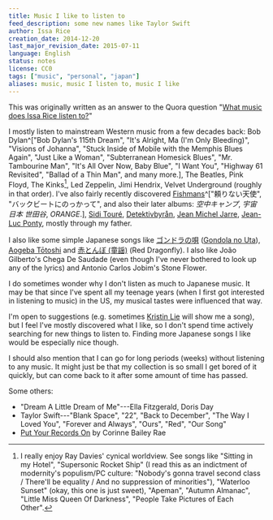 ```yaml
---
title: Music I like to listen to
feed_description: some new names like Taylor Swift
author: Issa Rice
creation_date: 2014-12-20
last_major_revision_date: 2015-07-11
language: English
status: notes
license: CC0
tags: ["music", "personal", "japan"]
aliases: music, music I listen to, music I like
---
```


This was originally written as an answer to the Quora question "[What music does Issa Rice listen to?](!q)"

I mostly listen to mainstream Western music from a few decades back: Bob Dylan^["Bob Dylan's 115th Dream", "It's Alright, Ma (I'm Only Bleeding)", "Visions of Johanna", "Stuck Inside of Mobile with the Memphis Blues Again", "Just Like a Woman", "Subterranean Homesick Blues", "Mr. Tambourine Man", "It's All Over Now, Baby Blue", "I Want You",  "Highway 61 Revisited", "Ballad of a Thin Man", and many more.], The Beatles, Pink Floyd, The Kinks[^kinks], Led Zeppelin, Jimi Hendrix, Velvet Underground (roughly in that order).
I've also fairly recently discovered [Fishmans](!w)^["頼りない天使", "バックビートにのっかって", and also their later albums: *空中キャンプ*, *宇宙 日本 世田谷*, *ORANGE*.], [Sidi Touré](!w), [Detektivbyrån](!w), [Jean Michel Jarre](!w), [Jean-Luc Ponty](!w), mostly through my father.

[^kinks]: I really enjoy Ray Davies' cynical worldview.
See songs like "Sitting in my Hotel", "Supersonic Rocket Ship" (I read this as an indictment of modernity's populism/PC culture: "Nobody's gonna travel second class / There'll be equality / And no suppression of minorities"), "Waterloo Sunset" (okay, this one is just sweet), "Apeman", "Autumn Almanac", "Little Miss Queen Of Darkness", "People Take Pictures of Each Other".

I also like some simple Japanese songs like [ゴンドラの唄](!wja) ([Gondola no Uta](!w)), [Aogeba Tōtoshi](!w) and [赤とんぼ (童謡)](!wja) (Red Dragonfly).
I also like João Gilberto's Chega De Saudade (even though I've never bothered to look up any of the lyrics) and Antonio Carlos Jobim's Stone Flower.

I do sometimes wonder why I don't listen as much to Japanese music.
It may be that since I've spent all my teenage years (when I first got interested in listening to music) in the US, my musical tastes were influenced that way.

I'm open to suggestions (e.g. sometimes [Kristin Lie](https://www.quora.com/Kristin-Lie) will show me a song), but I feel I've mostly discovered what I like, so I don't spend time actively searching for new things to listen to.
Finding more Japanese songs I like would be especially nice though.

I should also mention that I can go for long periods (weeks) without listening to any music.
It might just be that my collection is so small I get bored of it quickly, but can come back to it after some amount of time has passed.

Some others:

- "Dream A Little Dream of Me"---Ella Fitzgerald, Doris Day
- Taylor Swift---"Blank Space", "22", "Back to December", "The Way I Loved You", "Forever and Always", "Ours", "Red", "Our Song"
- [Put Your Records On](http://www.azlyrics.com/lyrics/corinnebaileyrae/putyourrecordson.html) by Corinne Bailey Rae
